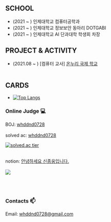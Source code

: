 
  <div align=left>

## SCHOOL
  * (2021 ~ ) 인제대학교 컴퓨터공학과
  * (2021 ~ ) 인제대학교 정보보안 동아리 DOTGABI
  * (2021 ~ ) 인제대학교 AI 단과대학 학생회 차장
  
## PROJECT & ACTIVITY
  * (2021.08 ~ ) [컴퓨터 교사] [온누리 국제 학교](http://www.oicschool.com/)<br><br>

## CARDS
    
   * [![Top Langs](https://github-readme-stats.vercel.app/api/top-langs/?username=tony9402&layout=compact&hide=C#)](https://github.com/anuraghazra/github-readme-stats)

    
### Online Judge 💻

BOJ: [whddnd0728](http://icpc.me/whddnd0728)<br><br>
  solved ac: [whddnd0728](https://solved.ac/profile/whddnd0728)<br>
  
[![solved.ac tier](http://mazassumnida.wtf/api/generate_badge?boj=whddnd0728)](https://solved.ac/whddnd0728)
<br><br>
  
  notion: [안녕하세요 신종웅입니다.](https://sumptuous-dewberry-b73.notion.site/c8076f86fab04efdaed56474c61ce04f)
<br><br>
<img src="https://ghchart.rshah.org/219138/ShinJongUng"/>
                                                 
<br><br>

### Contacts 📫

 Email: whddnd0728@gmail.com


